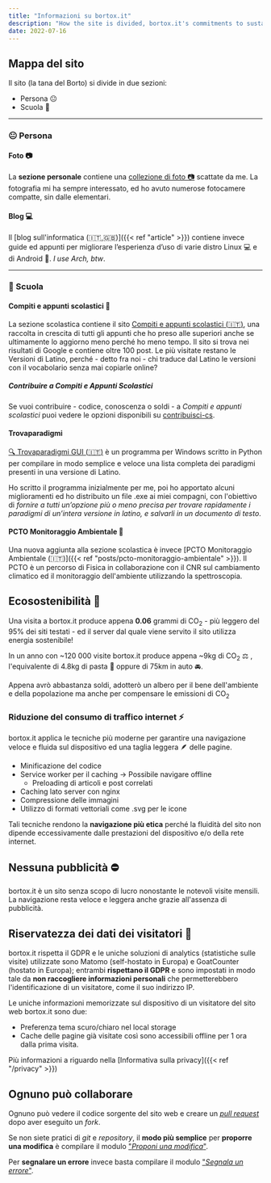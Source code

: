 ```yaml
---
title: "Informazioni su bortox.it"
description: "How the site is divided, bortox.it's commitments to sustainability and visitor data privacy."
date: 2022-07-16
---
```


## Mappa del sito

Il sito (la tana del Borto) si divide in due sezioni: 
* Persona :neutral_face: 
* Scuola :school_satchel:

---
### :neutral_face: Persona

#### Foto :camera:

La **sezione personale** contiene una [collezione di foto :camera:](https://bortox.it/galleria/) scattate da me. La fotografia mi ha sempre interessato, ed ho avuto numerose fotocamere compatte, sin dalle elementari.

#### Blog 💻

Il [blog sull'informatica (:it:,:uk:)]({{< ref "article" >}}) contiene invece guide ed appunti per migliorare l’esperienza d’uso di varie distro Linux 💻 e di Android 📱. _I use Arch, btw_.

---
### :school_satchel: Scuola

#### Compiti e appunti scolastici :memo:

La sezione scolastica contiene il sito [Compiti e appunti scolastici (:it:)](https://bortox.it/Compiti-scolastici/), una raccolta in crescita di tutti gli appunti che ho preso alle superiori anche se ultimamente lo aggiorno meno perché ho meno tempo. Il sito si trova nei risultati di Google e contiene oltre 100 post. Le più visitate restano le Versioni di Latino, perché - detto fra noi - chi traduce dal Latino le versioni con il vocabolario senza mai copiarle online?

##### Contribuire a Compiti e Appunti Scolastici

Se vuoi contribuire - codice, conoscenza o soldi - a _Compiti e appunti scolastici_ puoi vedere le opzioni disponibili su [contribuisci-cs](https://bortox.it/contribuisci-cs/).


#### Trovaparadigmi

[:mag: Trovaparadigmi GUI (:it:)](https://bortox.it/trovaparadigmi/) è un programma per Windows scritto in Python per compilare in modo semplice e veloce una lista completa dei paradigmi presenti in una versione di Latino.

Ho scritto il programma inizialmente per me, poi ho apportato alcuni miglioramenti ed ho distribuito un file .exe ai miei compagni, con l'obiettivo di _fornire a tutti un’opzione più o meno precisa per trovare rapidamente i paradigmi di un’intera versione in latino, e salvarli in un documento di testo_.

#### PCTO Monitoraggio Ambientale :telescope:

Una nuova aggiunta alla sezione scolastica è invece [PCTO Monitoraggio Ambientale (:it:)]({{< ref "posts/pcto-monitoraggio-ambientale" >}}). Il PCTO è un percorso di Fisica in collaborazione con il CNR sul cambiamento climatico ed il monitoraggio dell'ambiente utilizzando la spettroscopia.

## Ecosostenibilità :deciduous_tree:

Una visita a bortox.it produce appena **0.06** grammi di CO<sub>2</sub> - più leggero del 95% dei siti testati - ed il server dal quale viene servito il sito utilizza energia sostenibile!

<div id="wcb" class="carbonbadge"></div>
<script src="https://unpkg.com/website-carbon-badges@1.1.3/b.min.js" defer></script>

In un anno con ~120 000 visite bortox.it produce appena ~9kg di CO<sub>2</sub> :balance_scale:
, l'equivalente di 4.8kg di pasta :spaghetti: oppure di 75km in auto :oncoming_automobile:.

Appena avrò abbastanza soldi, adotterò un albero per il bene dell'ambiente e della popolazione ma anche per compensare le emissioni di CO<sub>2</sub>

### Riduzione del consumo di traffico internet :zap:

bortox.it applica le tecniche più moderne per garantire una navigazione veloce e fluida sul dispositivo ed una taglia leggera :feather: delle pagine. 

* Minificazione del codice
* Service worker per il caching -> Possibile navigare offline
    * Preloading di articoli e post correlati
* Caching lato server con nginx
* Compressione delle immagini
* Utilizzo di formati vettoriali come .svg per le icone

Tali tecniche rendono la **navigazione più etica** perché la fluidità del sito non dipende eccessivamente dalle prestazioni del dispositivo e/o della rete internet.

## Nessuna pubblicità :no_entry:

bortox.it è un sito senza scopo di lucro nonostante le notevoli visite mensili. La navigazione resta veloce e leggera anche grazie all'assenza di pubblicità. 

## Riservatezza dei dati dei visitatori :eyes:

bortox.it rispetta il GDPR e le uniche soluzioni di analytics (statistiche sulle visite) utilizzate sono Matomo (self-hostato in Europa) e GoatCounter (hostato in Europa); entrambi **rispettano il GDPR** e sono impostati in modo tale da **non raccogliere informazioni personali** che permetterebbero l'identificazione di un visitatore, come il suo indirizzo IP. 

Le uniche informazioni memorizzate sul dispositivo di un visitatore del sito web bortox.it sono due:

* Preferenza tema scuro/chiaro nel local storage
* Cache delle pagine già visitate così sono accessibili offline per 1 ora dalla prima visita.

Più informazioni a riguardo nella [Informativa sulla privacy]({{< ref "/privacy" >}})

## Ognuno può collaborare

Ognuno può vedere il codice sorgente del sito web e creare un [_pull request_](https://docs.github.com/en/pull-requests/collaborating-with-pull-requests/proposing-changes-to-your-work-with-pull-requests/creating-a-pull-request-from-a-fork) dopo aver eseguito un _fork_. 

Se non siete pratici di _git_ e _repository_, il **modo più semplice** per **proporre una modifica** è compilare il modulo ["_Proponi una modifica_"](https://bortox.it/Compiti-scolastici/proponi-modifica.html). 

Per **segnalare un errore** invece basta compilare il modulo ["_Segnala un errore_"](https://bortox.it/Compiti-scolastici/segnala-errore.html).